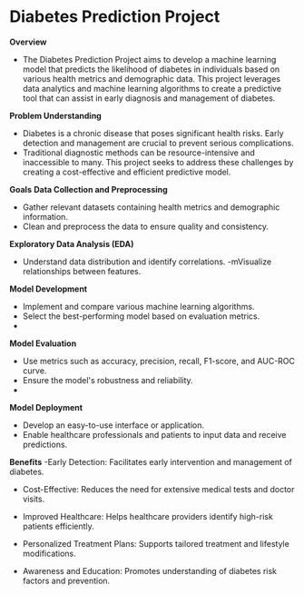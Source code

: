 # Diabetes Prediction Project
**Overview**

- The Diabetes Prediction Project aims to develop a machine learning model that predicts the likelihood of diabetes in individuals based on various health metrics and demographic data. This project leverages data analytics and machine learning algorithms to create a predictive tool that can assist in early diagnosis and management of diabetes.

**Problem Understanding**
- Diabetes is a chronic disease that poses significant health risks. Early detection and management are crucial to prevent serious complications.
- Traditional diagnostic methods can be resource-intensive and inaccessible to many. This project seeks to address these challenges by creating a cost-effective and efficient predictive model.

**Goals**
 **Data Collection and Preprocessing**

- Gather relevant datasets containing health metrics and demographic information.
- Clean and preprocess the data to ensure quality and consistency.

**Exploratory Data Analysis (EDA)**

- Understand data distribution and identify correlations.
-mVisualize relationships between features.

**Model Development**

- Implement and compare various machine learning algorithms.
- Select the best-performing model based on evaluation metrics.
- 
**Model Evaluation**

- Use metrics such as accuracy, precision, recall, F1-score, and AUC-ROC curve.
- Ensure the model's robustness and reliability.
- 
**Model Deployment**

- Develop an easy-to-use interface or application.
- Enable healthcare professionals and patients to input data and receive predictions.

**Benefits**
-Early Detection: Facilitates early intervention and management of diabetes.

- Cost-Effective: Reduces the need for extensive medical tests and doctor visits.
 
- Improved Healthcare: Helps healthcare providers identify high-risk patients efficiently.

- Personalized Treatment Plans: Supports tailored treatment and lifestyle modifications.

- Awareness and Education: Promotes understanding of diabetes risk factors and prevention.
